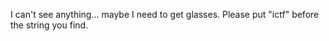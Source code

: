 I can't see anything... maybe I need to get glasses. Please put "ictf" before the string you find. 
